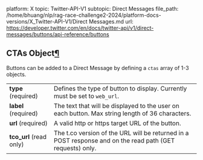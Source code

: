 platform: X
topic: Twitter-API-V1
subtopic: Direct Messages
file_path: /home/bhuang/nlp/rag-race-challenge2-2024/platform-docs-versions/X_Twitter-API-V1/Direct Messages.md
url: https://developer.twitter.com/en/docs/twitter-api/v1/direct-messages/buttons/api-reference/buttons

## CTAs Object[¶](#ctas-object "Permalink to this headline")

Buttons can be added to a Direct Message by defining a `ctas` array of 1-3 objects.

|     |     |
| --- | --- |
| **type** (required) | Defines the type of button to display. Currently must be set to `web_url`. |
| **label** (required) | The text that will be displayed to the user on each button. Max string length of 36 characters. |
| **url** (required) | A valid http or https target URL of the button. |
| **tco\_url** (read only) | The t.co version of the URL will be returned in a POST response and on the read path (GET requests) only. |